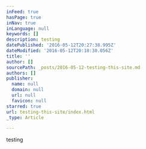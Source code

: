 ```yaml
---
inFeed: true
hasPage: true
inNav: true
inLanguage: null
keywords: []
description: testing
datePublished: '2016-05-12T20:27:38.995Z'
dateModified: '2016-05-12T20:18:30.056Z'
title: ''
author: []
sourcePath: _posts/2016-05-12-testing-this-site.md
authors: []
publisher:
  name: null
  domain: null
  url: null
  favicon: null
starred: true
url: testing-this-site/index.html
_type: Article

---
```

testing